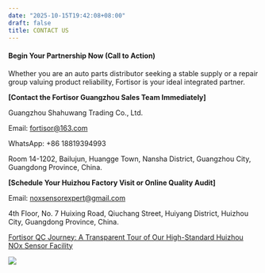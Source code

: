 ```yaml
---
date: "2025-10-15T19:42:08+08:00"
draft: false
title: CONTACT US
---
```


#### Begin Your Partnership Now (Call to Action) 

Whether you are an auto parts distributor seeking a stable supply or a repair group valuing product reliability, Fortisor is your ideal integrated partner.

**\[Contact the Fortisor Guangzhou Sales Team Immediately\]**

Guangzhou Shahuwang Trading Co., Ltd.

Email: <fortisor@163.com>

WhatsApp: +86 18819394993

Room 14-1202, Bailujun, Huangge Town, Nansha District, Guangzhou City, Guangdong Province, China.

**\[Schedule Your Huizhou Factory Visit or Online Quality Audit\]**

Email: <noxsensorexpert@gmail.com>

4th Floor, No. 7 Huixing Road, Qiuchang Street, Huiyang District, Huizhou City, Guangdong Province, China.

[Fortisor QC Journey: A Transparent Tour of Our High-Standard Huizhou NOx Sensor Facility](https://gv.videocdn.alibaba.com/icbu_vod_video/video_target/gv95-f6138524-a1b5689c-95f4402a-551e/trans/aidc/gx4jot-h264-hd.mp4)

![](../Contact/99de5577d43cb3466476092f64ac7d1f28c73e67.png)
